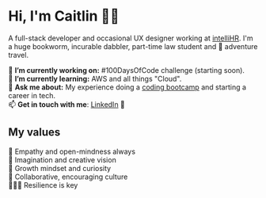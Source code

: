 <!--
**watsbeat/watsbeat** is a ✨ _special_ ✨ repository because its `README.md` (this file) appears on your GitHub profile.

Here are some ideas to get you started:

- 🔭 I’m currently working on ...
- 🌱 I’m currently learning ...
- 👯 I’m looking to collaborate on ...
- 🤔 I’m looking for help with ...
- 💬 Ask me about ...
- 📫 How to reach me: ...
- 😄 Pronouns: ...
- ⚡ Fun fact: ...
-->

# Hi, I'm Caitlin 👋🏼

A full-stack developer and occasional UX designer working at [intelliHR](https://intellihr.co). I'm a huge bookworm, incurable dabbler, part-time law student and 💜 adventure travel.

🔭 **I’m currently working on:** #100DaysOfCode challenge (starting soon).<br>
🌱 **I’m currently learning:** AWS and all things "Cloud".<br>
💬 **Ask me about:** My experience doing a [coding bootcamp](https://coderacademy.edu.au/coding-courses/coding-bootcamps/fast-track) and starting a career in tech.<br>
📫 **Get in touch with me**: [LinkedIn](https://www.linkedin.com/in/watsonbeaton/) 💼

## My values

💖 Empathy and open-mindness always<br>
🚀 Imagination and creative vision<br>
🔭 Growth mindset and curiosity<br>
🙌 Collaborative, encouraging culture<br>
🧗🏼‍♀️ Resilience is key
